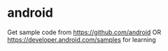 # android
Get sample code from https://github.com/android OR https://developer.android.com/samples for learning
